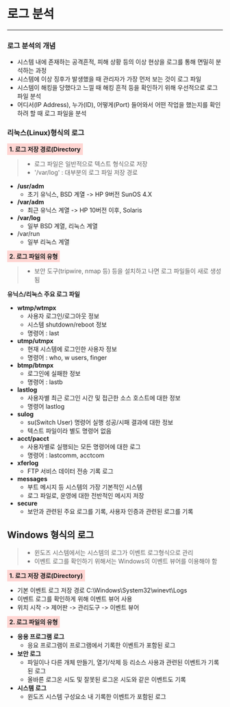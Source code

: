 # 로그 분석

---

### 로그 분석의 개념
- 시스템 내에 존재하는 공격흔적, 피해 상황 등의 이상 현상을 로그를 통해 면밀히 분석하는 과정
- 시스템에 이상 징후가 발생했을 때 관리자가 가장 먼저 보는 것이 로그 파일
- 시스템이 해킹을 당했다고 느낄 때 해킹 흔적 등을 확인하기 위해 우선적으로 로그파일 분석
- 어디서(IP Address), 누가(ID), 어떻게(Port) 들어와서 어떤 작업을 했는지를 확인하려 할 때 로그 파일을 분석

### 리눅스(Linux)형식의 로그
<strong style="background: #FFD5D2; padding: 5px;">1. 로그 저장 경로(Directory</strong>
> - 로그 파일은 일반적으로 텍스트 형식으로 저장
> - '/var/log' : 대부분의 로그 파일 저장 경로

- **/usr/adm**
  - 초기 유닉스, BSD 계열 -> HP 9버전 SunOS 4.X
- **/var/adm**
  - 최근 유닉스 계열 -> HP 10버전 이후, Solaris
- **/var/log**
  - 일부 BSD 계열, 리눅스 계열
- /var/run
  - 일부 리눅스 계열

<strong style="background: #FFD5D2; padding: 5px;">2. 로그 파일의 유형</strong>
> - 보안 도구(tripwire, nmap 등) 등을 설치하고 나면 로그 파일들이 새로 생성 됨

**유닉스/리눅스 주요 로그 파일**
- **wtmp/wtmpx**
  - 사용자 로그인/로그아웃 정보
  - 시스템 shutdown/reboot 정보
  - 명령어 : last
- **utmp/utmpx**
  - 현재 시스템에 로그인한 사용자 정보
  - 명령어 : who, w users, finger
- **btmp/btmpx**
  - 로그인에 실패한 정보
  - 명령어 : lastb
- **lastlog**
  - 사용자별 최근 로그인 시간 및 접근한 소스 호스트에 대한 정보
  - 명령어 lastlog
- **sulog**
  - su(Switch User) 명령어 실행 성공/시패 결과에 대한 정보
  - 텍스트 파일이라 별도 명령어 없음
- **acct/pacct**
  - 사용자별로 실행되는 모든 명령어에 대한 로그
  - 명령어 : lastcomm, acctcom
- **xferlog**
  - FTP 서비스 데이터 전송 기록 로그
- **messages**
  - 부트 메시지 등 시스템의 가장 기본적인 시스템
  - 로그 파일로, 운영에 대한 전반적인 메시지 저장
- **secure**
  - 보안과 관련된 주요 로그를 기록, 사용자 인증과 관련된 로그를 기록


## Windows 형식의 로그
> - 윈도즈 시스템에서는 시스템의 로그가 이벤트 로그형식으로 관리
> - 이벤트 로그를 확인하기 위해서는 Windows의 이벤트 뷰어를 이용해야 함


<strong style="background: #FFD5D2; padding: 5px;">1. 로그 저장 경로(Directory)</strong>
- 기본 이벤트 로그 저장 경로 C:\Windows\System32\winevt\Logs
- 이벤트 로그를 확인하게 위해 이벤트 뷰어 사용
- 위치 시작 -> 제어판 -> 관리도구 -> 이벤트 뷰어

<strong style="background: #FFD5D2; padding: 5px;">2. 로그 파일의 유형</strong>
- **응용 프로그램 로그**
  - 응요 프로그램이 프로그램에서 기록한 이벤트가 포함된 로그
- **보안 로그**
  - 파일이나 다른 개체 만들기, 열기/삭제 등 리소스 사용과 관련된 이벤트가 기록된 로그
  - 올바른 로그온 시도 및 잘못된 로그온 시도와 같은 이벤트도 기록
- **시스템 로그**
  - 윈도즈 시스템 구성요소 내 기록한 이벤트가 포함된 로그